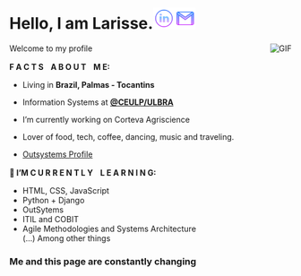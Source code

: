 

<!--
**larissealves/larissealves** is a ✨ _special_ ✨ repository because its `README.md` (this file) appears on your GitHub profile.
Here are some ideas to get you started:
### Hi there 👋
- 🔭 I’m currently working on ...
- 🌱 I’m currently learning ...
- 👯 I’m looking to collaborate on ...
- 🤔 I’m looking for help with ...
- 💬 Ask me about ...
- 📫 How to reach me: ...
- 😄 Pronouns: ...
- ⚡ Fun fact: ...
-->
# Hello, I am Larisse.<a href="https://www.linkedin.com/in/larissealves/" target="_blank"><img src="https://github.com/larissealves/icons/blob/master/icons8-linkedin-circundado-64.png" width="38"></a><a href="mailto:alves.larisser@gmail.com" target="_blank"><img src="https://github.com/larissealves/icons/blob/master/ICONGG.png" width="38" ></a>




<img align="right" alt="GIF" src="https://user-images.githubusercontent.com/40678352/89720222-41cd6600-d9a6-11ea-89f1-225bf9c94965.gif">

 
Welcome to my profile

**F A C T SㅤA B O U TㅤM E:**
  * Living in <strong> Brazil, Palmas - Tocantins </strong>
  * Information Systems at <strong> <a href="http://ulbra-to.br/"> @CEULP/ULBRA </a> </strong>
  * I’m currently working on Corteva Agriscience <br>
  * Lover of food, tech, coffee, dancing, music and traveling.

  * <a href="https://www.outsystems.com/profile/8jzuvhi9ee/"> Outsystems Profile </a>
 

**🌱 I’M  C U R R E N T L YㅤL E A R N I N G:**
 * HTML,  CSS, JavaScript
 * Python + Django
 * OutSytems
 * ITIL and COBIT
 * Agile Methodologies and Systems Architecture <br />
 (...) Among other things
  
### Me and this page are constantly changing
